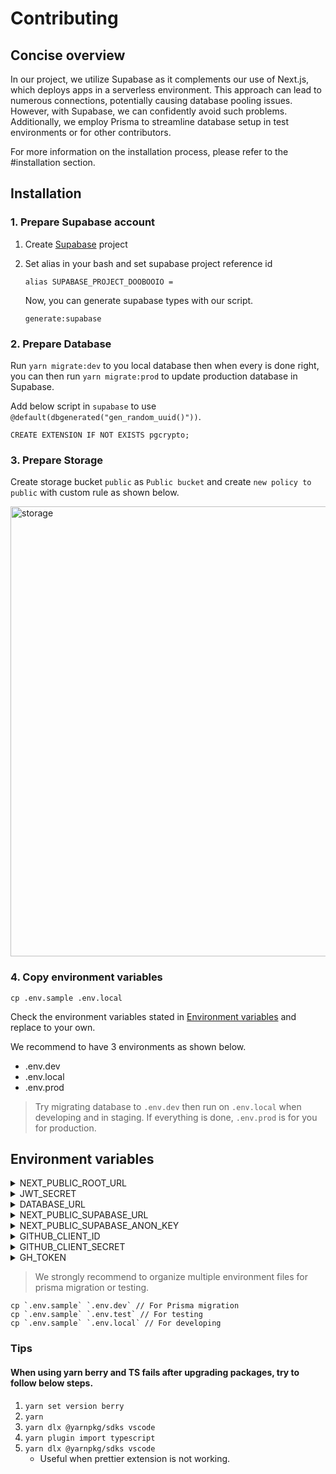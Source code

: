 # Contributing

## Concise overview

In our project, we utilize Supabase as it complements our use of Next.js, which deploys apps in a serverless environment. This approach can lead to numerous connections, potentially causing database pooling issues. However, with Supabase, we can confidently avoid such problems. Additionally, we employ Prisma to streamline database setup in test environments or for other contributors.

For more information on the installation process, please refer to the #installation section.

## Installation

### 1. Prepare Supabase account

1. Create [Supabase](https://supabase.com) project

1. Set alias in your bash and set supabase project reference id

   ```
   alias SUPABASE_PROJECT_DOOBOOIO = 
   ```

   Now, you can generate supabase types with our script.

   ```
   generate:supabase
   ```

### 2. Prepare Database

Run `yarn migrate:dev` to you local database then when every is done right, you can then run `yarn migrate:prod` to update production database in Supabase.

Add below script in `supabase` to use `@default(dbgenerated("gen_random_uuid()"))`.

```
CREATE EXTENSION IF NOT EXISTS pgcrypto;
```

### 3. Prepare Storage

Create storage bucket `public` as `Public bucket` and create `new policy to public` with custom rule as shown below.

<img width="720" alt="storage" src="https://user-images.githubusercontent.com/27461460/223626135-b4f4fc59-8feb-4f1d-9c70-cfb347606b38.png">

### 4. Copy environment variables

```
cp .env.sample .env.local
```

Check the environment variables stated in [Environment variables](#1-environment-variables) and replace to your own.

We recommend to have 3 environments as shown below.
- .env.dev
- .env.local
- .env.prod

> Try migrating database to `.env.dev` then run on `.env.local` when developing and in staging. If everything is done, `.env.prod` is for you for production.

## Environment variables

<details>
<summary>NEXT_PUBLIC_ROOT_URL</summary>

Base url of your web app.
</details>

<details>
<summary>JWT_SECRET</summary>

Used in server-side when you want to encode & decode data when communicating with client.
</details>

<details>
<summary>DATABASE_URL</summary>

Database connection url to access database in [Supabase](https://supabase.io).
You do not need to set this variable in [Vercel](https://vercel.com).
</details>

<details>
<summary>NEXT_PUBLIC_SUPABASE_URL</summary>

Supabase database url. `NEXT_PUBLIC_` prefix is needed because this is used in both browser and server.
</details>

<details>
<summary>NEXT_PUBLIC_SUPABASE_ANON_KEY</summary>

Supabase api key. `NEXT_PUBLIC_` prefix is needed because this is used in both browser and server.
</details>

<details>
<summary>GITHUB_CLIENT_ID</summary>

The github client id to access github api.
</details>

<details>
<summary>GITHUB_CLIENT_SECRET</summary>

The github client secret to access github api.
</details>

<details>
<summary>GH_TOKEN</summary>

The github token to use github authentication.
</details>

> We strongly recommend to organize multiple environment files for prisma migration or testing.

```
cp `.env.sample` `.env.dev` // For Prisma migration
cp `.env.sample` `.env.test` // For testing
cp `.env.sample` `.env.local` // For developing
```

### Tips

#### When using yarn berry and TS fails after upgrading packages, try to follow below steps.

1. `yarn set version berry`
1. `yarn`
1. `yarn dlx @yarnpkg/sdks vscode`
1. `yarn plugin import typescript`
1. `yarn dlx @yarnpkg/sdks vscode`
   - Useful when prettier extension is not working.
